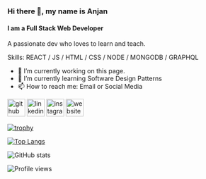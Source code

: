 ### Hi there 👋, my name is Anjan
#### I am a Full Stack Web Developer
A passionate dev who loves to learn and teach. 

Skills:  REACT / JS / HTML / CSS / NODE / MONGODB / GRAPHQL

- 🔭 I’m currently working on this page. 
- 🌱 I’m currently learning Software Design Patterns 
- 📫 How to reach me: Email or Social Media 


[<img src='https://cdn.jsdelivr.net/npm/simple-icons@3.0.1/icons/github.svg' alt='github' height='40'>](https://github.com/Anjan18)  [<img src='https://cdn.jsdelivr.net/npm/simple-icons@3.0.1/icons/linkedin.svg' alt='linkedin' height='40'>](https://www.linkedin.com/in/anjan18/)  [<img src='https://cdn.jsdelivr.net/npm/simple-icons@3.0.1/icons/instagram.svg' alt='instagram' height='40'>](https://www.instagram.com/anjan__18/)  [<img src='https://cdn.jsdelivr.net/npm/simple-icons@3.0.1/icons/icloud.svg' alt='website' height='40'>](anjan.vercel.app)  

[![trophy](https://github-profile-trophy.vercel.app/?username=Anjan18)](https://github.com/ryo-ma/github-profile-trophy)

[![Top Langs](https://github-readme-stats.vercel.app/api/top-langs/?username=Anjan18)](https://github.com/anuraghazra/github-readme-stats)

![GitHub stats](https://github-readme-stats.vercel.app/api?username=Anjan18&show_icons=true)  

![Profile views](https://gpvc.arturio.dev/Anjan18)  
